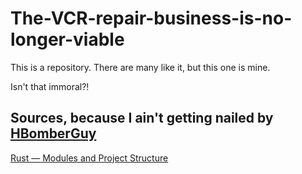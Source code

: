 # The-VCR-repair-business-is-no-longer-viable
This is a repository. There are many like it, but this one is mine.

Isn't that immoral?!


## Sources, because I ain't getting nailed by [HBomberGuy](https://www.youtube.com/watch?v=yDp3cB5fHXQ)

[Rust — Modules and Project Structure](https://medium.com/codex/rust-modules-and-project-structure-832404a33e2e)
